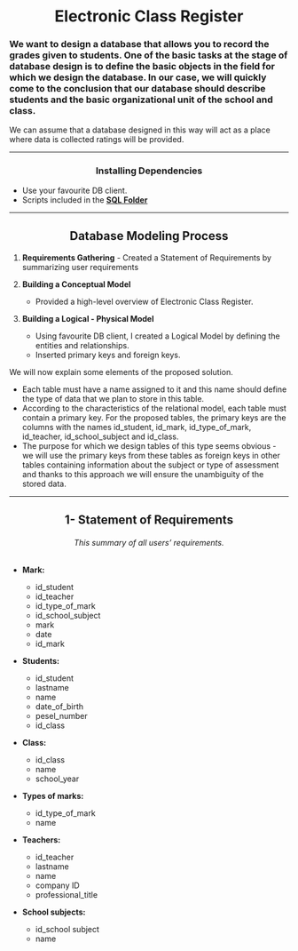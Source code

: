 # <div align="center">  Electronic Class Register </div>
###	We want to design a database that allows you to record the grades given to students. One of the basic tasks at the stage of database design is to define the basic objects in the field for which we design the database. In our case, we will quickly come to the conclusion that our database should describe students and the basic organizational unit of the school and class.
We can assume that a database designed in this way will act as a place where data is collected ratings will be provided.

----------------------------------------------------------------------------------
###	<div align="center">Installing Dependencies   </div> 
*	Use your favourite DB client.
*	Scripts included in the **[SQL Folder](https://github.com/HmSalah/COVID_case_tracker/tree/main/SQL)**

-----------------------------------------------------------------------------------	
##	<div align="center"> Database Modeling Process </div> 	 ##
1.	**Requirements Gathering**
		- Created a Statement of Requirements by summarizing user requirements
	
2.	**Building a Conceptual Model**
      - Provided a high-level overview of Electronic Class Register. 
	
3.	**Building a Logical - Physical Model**
      - Using favourite DB client, I created a Logical Model by defining the entities and relationships.
	*	Inserted primary keys and foreign keys.

We will now explain some elements of the proposed solution.
- Each table must have a name assigned to it and this name should define the type of data that we plan to store in this table.
- According to the characteristics of the relational model, each table must contain a primary key. For the proposed tables, the primary keys are the columns with the names id_student, id_mark, id_type_of_mark, id_teacher, id_school_subject and id_class.
- The purpose for which we design tables of this type seems obvious - we will use the primary keys from these tables as foreign keys in other tables containing information about the subject or type of assessment and thanks to this approach we will ensure the unambiguity of the stored data.


-----------------------------------------------------------------------------------	
##  <div align="center">  1- Statement of Requirements 

###### <div align="center"> This summary of all users’ requirements.</div>

* **Mark:**
    - id_student
  - id_teacher 
  - id_type_of_mark
  - id_school_subject
  - mark
  - date 
  - id_mark

* **Students:** 
  - id_student 
  - lastname 
  - name 
  - date_of_birth 
  - pesel_number 
  - id_class

* **Class:**
  - id_class 
  - name 
  - school_year

* **Types of marks:**
  - id_type_of_mark 
  - name

* **Teachers:**
  - id_teacher 
  - lastname 
  - name 
  - company ID 
  - professional_title

* **School subjects:**
  - id_school subject 
  - name




